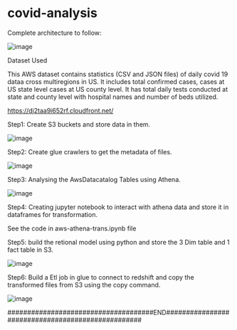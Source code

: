 # covid-analysis


Complete architecture to follow:


![image](https://user-images.githubusercontent.com/66850958/225465509-451cd303-15e2-444d-b1e2-614e3aa2a62e.png)


Dataset Used

This AWS dataset contains statistics (CSV and JSON files) of daily covid 19 dataa cross multiregions in US. It includes total confirmed cases, cases at US state level
cases at US county level. It has total daily tests conducted at state and county level with hospital names and number of beds utilized.


https://dj2taa9i652rf.cloudfront.net/

Step1: Create S3 buckets and store data in them.



![image](https://user-images.githubusercontent.com/66850958/225465407-3fa31333-0be0-4d44-a598-b43c474fd21e.png)



Step2: Create glue crawlers to get the metadata of files.



![image](https://user-images.githubusercontent.com/66850958/225465601-afea4501-f97f-42be-b521-94e698e49f8a.png)


Step3: Analysing the AwsDatacatalog Tables using Athena.


![image](https://user-images.githubusercontent.com/66850958/225465910-74d51446-454f-49af-98c3-8ef68833d407.png)


Step4: Creating jupyter notebook to interact with athena data and store it in dataframes for transformation. 

See the code in aws-athena-trans.ipynb file

Step5: build the retional model using python and store the 3 Dim table and 1 fact table in S3.


![image](https://user-images.githubusercontent.com/66850958/225466818-834b4a37-9d58-4265-9539-7ece6d1d383a.png)



Step6: Build a Etl job in glue to connect to redshift and copy the transformed files from S3 using the copy command.



![image](https://user-images.githubusercontent.com/66850958/225467053-b89fa3e3-2a58-406d-b8bd-b68f3eff6c6b.png)


#####################################END##################################################









